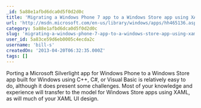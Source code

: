 ```yaml
---
_id: 5a88e1afbd6dca0d5f0d2d0c
title: 'Migrating a Windows Phone 7 app to a Windows Store app using XAML'
url: 'http://msdn.microsoft.com/en-us/library/windows/apps/hh465136.aspx#mapping'
category: 5a88e1afbd6dca0d5f0d2d0c
slug: 'migrating-a-windows-phone-7-app-to-a-windows-store-app-using-xaml'
user_id: 5a83ce59d6eb0005c4ecda2c
username: 'bill-s'
createdOn: '2013-04-20T06:32:35.000Z'
tags: []
---
```


Porting a Microsoft Silverlight app for Windows Phone to a Windows Store app built for Windows using C++, C#, or Visual Basic is relatively easy to do, although it does present some challenges. Most of your knowledge and experience will transfer to the model for Windows Store apps using XAML, as will much of your XAML UI design.
